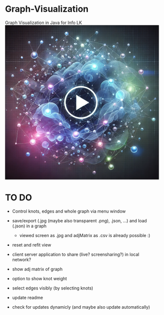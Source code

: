 # Graph-Visualization
Graph Visualization in Java for Info LK
[![Watch the video](https://github.com/Info-LK-Joe-Simon/Graph-Visualization/blob/main/thumbnail.webp)](https://youtu.be/dQw4w9WgXcQ?si=uWkPQF40yKM0s4F_)

# TO DO
* Control knots, edges and whole graph via menu window

* save/export (.jpg (maybe also transparent .png), .json, ...) and load (.json) in a graph

   * viewed screen as .jpg and adjMatrix as .csv is already possible :)

* reset and refit view

* client server application to share (live? screensharing?) in local network?

* show adj matrix of graph

* option to show knot weight

* select edges visibly (by selecting knots)

* update readme

* check for updates dynamicly (and maybe also update automatically)
